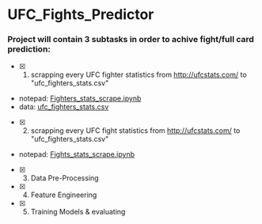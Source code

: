 # UFC_Fights_Predictor
### Project will contain 3 subtasks in order to achive fight/full card prediction:

- [x] 1. scrapping every UFC fighter statistics from http://ufcstats.com/ to "ufc_fighters_stats.csv"
- notepad: [Fighters_stats_scrape.ipynb](https://github.com/sagi778/UFC_Fights_Predictor/blob/main/notebooks/Fighters_stats_scrape.ipynb)
- data: [ufc_fighters_stats.csv](https://github.com/sagi778/UFC_Fights_Predictor/blob/main/data/ufc_fighters_stats.csv)

- [x] 2. scrapping every UFC fight statistics from http://ufcstats.com/ to "ufc_fighters_stats.csv"
- notepad: [Fights_stats_scrape.ipynb](https://github.com/sagi778/UFC_Fights_Predictor/blob/main/notebooks/Fights_stats_scrape.ipynb)

- [x] 3. Data Pre-Processing

- [x] 4. Feature Engineering

- [x] 5. Training Models & evaluating 
